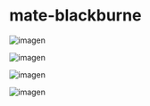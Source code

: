 # mate-blackburne

![imagen](https://user-images.githubusercontent.com/49040356/207403360-268a5261-087e-4793-938c-68eac63a1b51.png)


![imagen](https://user-images.githubusercontent.com/49040356/207403444-2c430c0a-9be0-4f79-9fd7-3733017c342f.png)


![imagen](https://user-images.githubusercontent.com/49040356/207403596-7dafd37d-8e5b-465b-99c6-5a421c63f292.png)


![imagen](https://user-images.githubusercontent.com/49040356/207403686-a879f464-d0f2-4727-aa69-3e7cc79bae6d.png)




